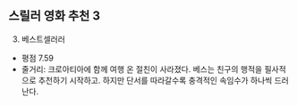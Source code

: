 ## 스릴러 영화 추천 3
3. 베스트셀러러
- 평점 7.59
- 줄거리: 크로아티아에 함께 여행 온 절친이 사라졌다. 베스는 친구의 행적을 필사적으로 추천하기 시작하고. 하지만 단서를 따라갈수록 충격적인 속임수가 하나씩 드러난다.